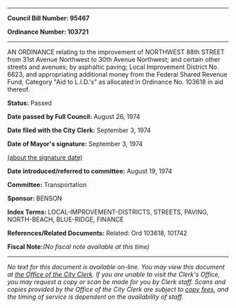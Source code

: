 

********

**Council Bill Number: 95467**
   
**Ordinance Number: 103721**
********

 AN ORDINANCE relating to the improvement of NORTHWEST 88th STREET from 31st Avenue Northwest to 30th Avenue Northwest; and certain other streets and avenues; by asphaltic paving; Local Improvement District No. 6623, and appropriating additional money from the Federal Shared Revenue Fund, Category "Aid to L.I.D.'s" as allocated in Ordinance No. 103618 in aid thereof.

**Status:** Passed
   
**Date passed by Full Council:** August 26, 1974
   
**Date filed with the City Clerk:** September 3, 1974
   
**Date of Mayor's signature:** September 3, 1974
   
[(about the signature date)](/~public/approvaldate.htm)
   
   
   
**Date introduced/referred to committee:** August 19, 1974
   
**Committee:** Transportation
   
**Sponsor:** BENSON
   
   
**Index Terms:** LOCAL-IMPROVEMENT-DISTRICTS, STREETS, PAVING, NORTH-BEACH, BLUE-RIDGE, FINANCE

**References/Related Documents:** Related: Ord 103618, 101742

**Fiscal Note:**_(No fiscal note available at this time)_
********

_No text for this document is available on-line. You may view this document at [the Office of the City Clerk](http://www.seattle.gov/leg/clerk/contactUs.htm). If you are unable to visit the Clerk's Office, you may request a copy or scan be made for you by Clerk staff. Scans and copies provided by the Office of the City Clerk are subject to [copy fees](http://clerk.seattle.gov/~public/clerkfees.htm), and the timing of service is dependent on the availability of staff._

